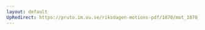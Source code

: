 ```yaml
---
layout: default
UpRedirect: https://pruto.im.uu.se/riksdagen-motions-pdf/1870/mot_1870__ak__133/mot_1870__ak__133-001.pdf
---
```

